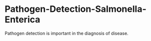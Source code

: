 # Pathogen-Detection-Salmonella-Enterica
Pathogen detection is important in the diagnosis of disease.
